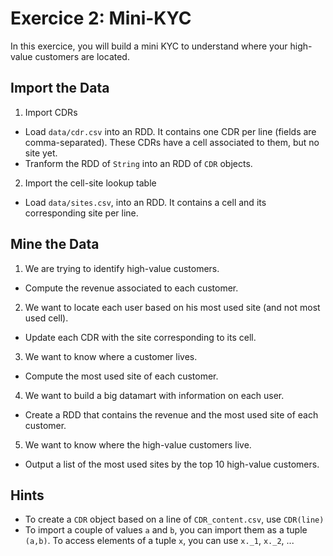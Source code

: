 # Exercice 2: Mini-KYC

In this exercice, you will build a mini KYC to understand where your high-value customers are located.

## Import the Data

1. Import CDRs
  * Load `data/cdr.csv` into an RDD. It contains one CDR per line (fields are comma-separated). These CDRs have a cell associated to them, but no site yet.
  * Tranform the RDD of `String` into an RDD of `CDR` objects.
2. Import the cell-site lookup table
  * Load `data/sites.csv`, into an RDD. It contains a cell and its corresponding site per line.

## Mine the Data

1. We are trying to identify high-value customers.
 * Compute the revenue associated to each customer.
2. We want to locate each user based on his most used site (and not most used cell).
 * Update each CDR with the site corresponding to its cell.
3. We want to know where a customer lives.
 * Compute the most used site of each customer.
4. We want to build a big datamart with information on each user.
 * Create a RDD that contains the revenue and the most used site of each customer.
5. We want to know where the high-value customers live.
 * Output a list of the most used sites by the top 10 high-value customers.


## Hints

* To create a `CDR` object based on a line of `CDR_content.csv`, use `CDR(line)`
* To import a couple of values `a` and `b`, you can import them as a tuple `(a,b)`. To access elements of a tuple `x`, you can use `x._1`, `x._2`, ...
